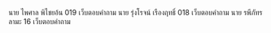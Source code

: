 นาย ไพศาล พิไชยอ้น 019 เว็บตอบคำถาม 
นาย รุ่งโรจน์ เรืองฤทธิ์ 018 เว็บตอบคำถาม
นาย รพีภัทร ลามะ 16 เว็บตอบคำถาม

